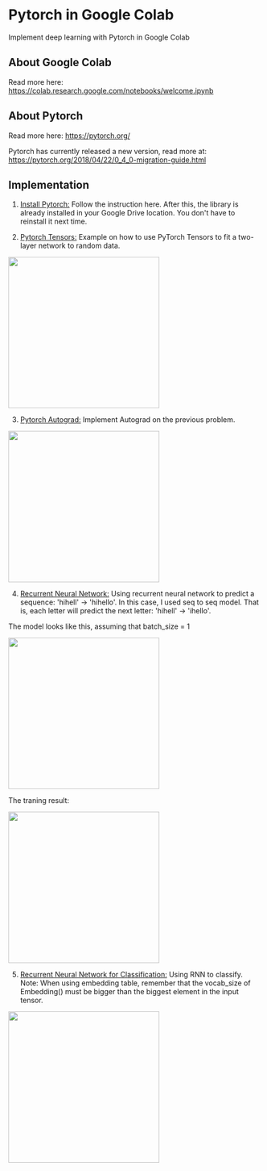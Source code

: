 # Pytorch in Google Colab

Implement deep learning with Pytorch in Google Colab 

## About Google Colab
Read more here: https://colab.research.google.com/notebooks/welcome.ipynb

## About Pytorch
Read more here: https://pytorch.org/

Pytorch has currently released a new version, read more at: https://pytorch.org/2018/04/22/0_4_0-migration-guide.html

## Implementation

1. [Install Pytorch:](../master/Colab_With_Pytorch.ipynb) Follow the instruction here. After this, the library is already installed in your Google Drive location. You don't have to reinstall it next time.

2. [Pytorch Tensors:](../master/PytorchTensorsWithGraph.py) Example on how to use PyTorch Tensors to fit a two-layer network to random data.

<img src="../master/picture/2.png" width="300">

3. [Pytorch Autograd:](../master/GradWithGraph.py) Implement Autograd on the previous problem.

<img src="../master/picture/3.png" width="300">

4. [Recurrent Neural Network:](../master/rnn.ipynb) Using recurrent neural network to predict a sequence: 'hihell' -> 'hihello'. In this case, I used seq to seq model. That is, each letter will predict the next letter: 'hihell' -> 'ihello'.

The model looks like this, assuming that batch_size = 1

<img src="../master/picture/rnn.jpg" width="300">

The traning result:

<img src="../master/picture/4.png" width="300">

5. [Recurrent Neural Network for Classification:](../master/RnnClassification.ipynb) Using RNN to classify. Note: When using embedding table, remember that the vocab_size of Embedding() must be bigger than the biggest element in the input tensor.

<img src="../master/picture/rnnClassification.jpg" width="300">

